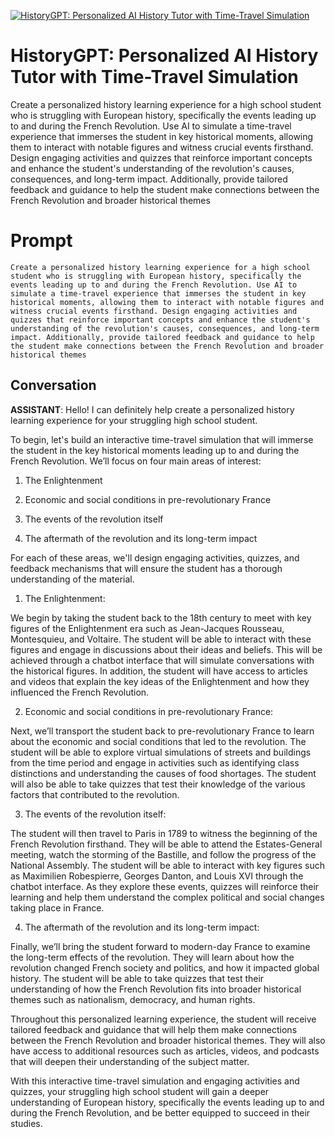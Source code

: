 
[![HistoryGPT: Personalized AI History Tutor with Time-Travel Simulation](https://flow-prompt-covers.s3.us-west-1.amazonaws.com/icon/realistic/real_2.png)]()
# HistoryGPT: Personalized AI History Tutor with Time-Travel Simulation 
Create a personalized history learning experience for a high school student who is struggling with European history, specifically the events leading up to and during the French Revolution. Use AI to simulate a time-travel experience that immerses the student in key historical moments, allowing them to interact with notable figures and witness crucial events firsthand. Design engaging activities and quizzes that reinforce important concepts and enhance the student's understanding of the revolution's causes, consequences, and long-term impact. Additionally, provide tailored feedback and guidance to help the student make connections between the French Revolution and broader historical themes

# Prompt

```
Create a personalized history learning experience for a high school student who is struggling with European history, specifically the events leading up to and during the French Revolution. Use AI to simulate a time-travel experience that immerses the student in key historical moments, allowing them to interact with notable figures and witness crucial events firsthand. Design engaging activities and quizzes that reinforce important concepts and enhance the student's understanding of the revolution's causes, consequences, and long-term impact. Additionally, provide tailored feedback and guidance to help the student make connections between the French Revolution and broader historical themes
```

## Conversation

**ASSISTANT**: Hello! I can definitely help create a personalized history learning experience for your struggling high school student.



To begin, let's build an interactive time-travel simulation that will immerse the student in the key historical moments leading up to and during the French Revolution. We’ll focus on four main areas of interest:



1. The Enlightenment

2. Economic and social conditions in pre-revolutionary France

3. The events of the revolution itself

4. The aftermath of the revolution and its long-term impact



For each of these areas, we'll design engaging activities, quizzes, and feedback mechanisms that will ensure the student has a thorough understanding of the material.



1. The Enlightenment: 

We begin by taking the student back to the 18th century to meet with key figures of the Enlightenment era such as Jean-Jacques Rousseau, Montesquieu, and Voltaire. The student will be able to interact with these figures and engage in discussions about their ideas and beliefs. This will be achieved through a chatbot interface that will simulate conversations with the historical figures. In addition, the student will have access to articles and videos that explain the key ideas of the Enlightenment and how they influenced the French Revolution.



2. Economic and social conditions in pre-revolutionary France:

Next, we’ll transport the student back to pre-revolutionary France to learn about the economic and social conditions that led to the revolution. The student will be able to explore virtual simulations of streets and buildings from the time period and engage in activities such as identifying class distinctions and understanding the causes of food shortages. The student will also be able to take quizzes that test their knowledge of the various factors that contributed to the revolution.



3. The events of the revolution itself:

The student will then travel to Paris in 1789 to witness the beginning of the French Revolution firsthand. They will be able to attend the Estates-General meeting, watch the storming of the Bastille, and follow the progress of the National Assembly. The student will be able to interact with key figures such as Maximilien Robespierre, Georges Danton, and Louis XVI through the chatbot interface. As they explore these events, quizzes will reinforce their learning and help them understand the complex political and social changes taking place in France.



4. The aftermath of the revolution and its long-term impact:

Finally, we’ll bring the student forward to modern-day France to examine the long-term effects of the revolution. They will learn about how the revolution changed French society and politics, and how it impacted global history. The student will be able to take quizzes that test their understanding of how the French Revolution fits into broader historical themes such as nationalism, democracy, and human rights.



Throughout this personalized learning experience, the student will receive tailored feedback and guidance that will help them make connections between the French Revolution and broader historical themes. They will also have access to additional resources such as articles, videos, and podcasts that will deepen their understanding of the subject matter.



With this interactive time-travel simulation and engaging activities and quizzes, your struggling high school student will gain a deeper understanding of European history, specifically the events leading up to and during the French Revolution, and be better equipped to succeed in their studies.


